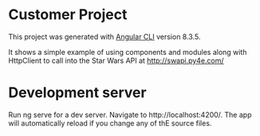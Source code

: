 # Customer Project

This project was generated with [Angular CLI](https://github.com/angular/angular-cli) version 8.3.5.

It shows a simple example of using components and modules along 
with HttpClient to call into the Star Wars API at http://swapi.py4e.com/
 
# Development server
Run ng serve for a dev server. Navigate to http://localhost:4200/. The app will automatically reload if you change any of thE source files.
